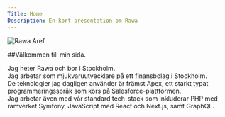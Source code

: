 ```yaml
---
Title: Home
Description: En kort presentation om Rawa
---
```



![Rawa Aref](image/Rawa_Aref.jpeg?save-as=jpg&q=50&)

##Välkommen till min sida.  
   
Jag heter Rawa och bor i Stockholm.  
Jag arbetar som mjukvaruutvecklare på ett finansbolag i Stockholm.  
De teknologier jag dagligen använder är främst Apex, ett starkt typat programmeringsspråk som körs på Salesforce-plattformen.  
Jag arbetar även med vår standard tech-stack som inkluderar PHP med ramverket Symfony, JavaScript med React och Next.js, samt GraphQL.
